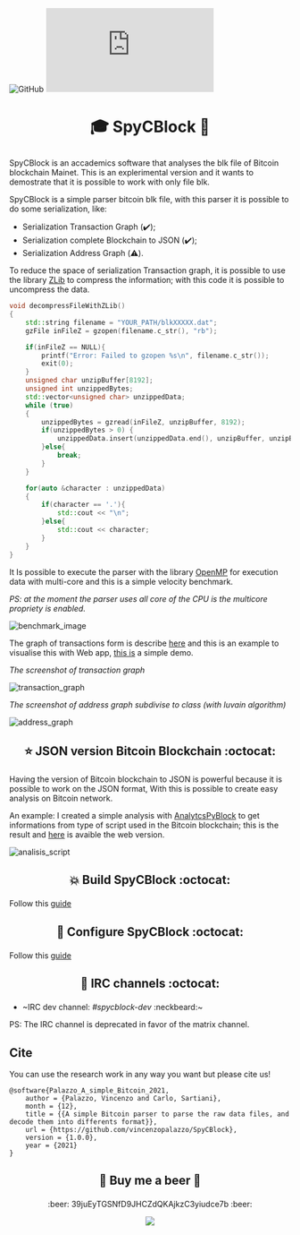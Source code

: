 ![GitHub](https://img.shields.io/github/license/vincenzopalazzo/SpyCblock?color=%23ffab00&style=flat-square)
![Matrix](https://img.shields.io/matrix/spycblock:matrix.org?label=%23spycblock%3Amatrix.org&style=flat-square)

# <p align=center> :mortar_board: SpyCBlock :microscope: </p>

SpyCBlock is an accademics software that analyses the blk file of Bitcoin blockchain Mainet.
This is an explerimental version and it wants  to demostrate that it is possible to work with only file blk.

SpyCBlock is a simple parser bitcoin blk file, with this parser it is possible to do some serialization, like:

- Serialization Transaction Graph (:heavy_check_mark:);
- Serialization complete Blockchain to JSON (:heavy_check_mark:);
- Serialization Address Graph (:warning:).


To reduce the space of serialization Transaction graph, it is possible to use the library [ZLib](https://github.com/madler/zlib) to compress the information; with this code it is possible to uncompress the data.

```c++
void decompressFileWithZLib()
{
    std::string filename = "YOUR_PATH/blkXXXXX.dat";
    gzFile inFileZ = gzopen(filename.c_str(), "rb");

    if(inFileZ == NULL){
        printf("Error: Failed to gzopen %s\n", filename.c_str());
        exit(0);
    }
    unsigned char unzipBuffer[8192];
    unsigned int unzippedBytes;
    std::vector<unsigned char> unzippedData;
    while (true)
    {
        unzippedBytes = gzread(inFileZ, unzipBuffer, 8192);
        if(unzippedBytes > 0) {
            unzippedData.insert(unzippedData.end(), unzipBuffer, unzipBuffer + unzippedBytes);
        }else{
            break;
        }
    }

    for(auto &character : unzippedData)
    {
        if(character == '.'){
            std::cout << "\n";
        }else{
            std::cout << character;
        }
    }
}
```

It Is possible to execute the parser with the library [OpenMP](https://www.openmp.org/) for execution data with multi-core and this is a simple velocity benchmark.

_PS: at the moment the parser uses all core of the CPU is the multicore propriety is enabled._

![benchmark_image](docs/imgs/benchmark.png)


The graph of transactions form is describe [here](#todo) and this is an example to visualise this with Web app, [this is](https://github.com/vincenzopalazzo/SpyJSBlock.react) a simple demo.

_The screenshot of transaction graph_

![transaction_graph](docs/imgs/graph_tx.png)

_The screenshot of address graph subdivise to class (with luvain algorithm)_

![address_graph](docs/imgs/address_graph.png)

## <p align=center> :star: JSON version Bitcoin Blockchain :octocat: </p>

Having the version of Bitcoin blockchain to JSON is powerful because it is possible to work on the JSON format, With this is possible to create easy analysis on Bitcoin network.

An example: I created a simple analysis with [AnalytcsPyBlock](https://github.com/vincenzopalazzo/AnalyticsPyBlock) to get informations from type of script used in the Bitcoin blockchain; this is the result and [here](https://vincenzopalazzo.github.io/AnalyticsPyBlock/) is avaible the web version.

![analisis_script](docs/imgs/result-global.png)

## <p align=center> :collision: Build SpyCBlock :octocat: </p>

Follow this [guide](docs/install.md)

## <p align=center> :running: Configure SpyCBlock :octocat: </p>

Follow this [guide](#TODO)

## <p align=center> :speech_balloon: IRC channels :octocat: </p>

 - ~IRC dev channel: _#spycblock-dev_ :neckbeard:~

PS: The IRC channel is deprecated in favor of the matrix channel.

## Cite

You can use the research work in any way you want but please cite us!

```
@software{Palazzo_A_simple_Bitcoin_2021,
    author = {Palazzo, Vincenzo and Carlo, Sartiani},
    month = {12},
    title = {{A simple Bitcoin parser to parse the raw data files, and decode them into differents format}},
    url = {https://github.com/vincenzopalazzo/SpyCBlock},
    version = {1.0.0},
    year = {2021}
}
```

## <p align=center> :beer: Buy me a beer :beer: </p>

<p align=center> :beer: 39juEyTGSNfD9JHCZdQKAjkzC3yiudce7b :beer: </p>

<p align=center>
  <img src="https://vincenzopalazzo.github.io/material-ui-swing-donations/page/vincenzopalazzo/images/id_bitcoin.png"/>
</p>
